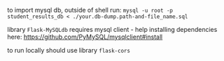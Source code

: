 to import mysql db, outside of shell run: 
`mysql -u root -p student_results_db < ./your.db-dump.path-and-file_name.sql`

library `Flask-MySQLdb` requires mysql client - help installing dependencies here:
https://github.com/PyMySQL/mysqlclient#install

to run locally should use library `flask-cors`
